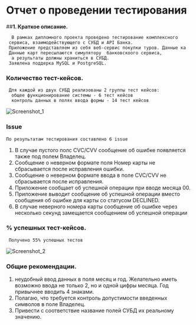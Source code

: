 # Отчет о проведении тестирования
##**1. Краткое описание.**

      В рамках дипломного проекта проведено тестирование комплексного
     сервиса, взаимодействующего с СУБД и API Банка.
     Приложение представляем из себя веб-сервис покупки туров. Данные ка
     Данные карт пересылаются симулятору  банковскоого сервиса,
      а результаты должны храниться в СУБД.
     Заявлена поддерка MySQL и PostgreSQL. 
###  Количество тест-кейсов.
     Для каждой из двух CУБД реализованы 2 группы тест кейсов:
      общее функционирование системы - 6 тест кейсов
      контроль данных в полях ввода формы - 14 тест кейсов 
![Screenshot_1](https://user-images.githubusercontent.com/73792290/113932904-a1f9fd80-97fc-11eb-90c4-2b1b238c40a6.png)

###  Issue
    По результатам тестирования составлено 6 issue
1. В случае пустого полс CVC/CVV cообщение об ошибке появляется также под полем Владелец.
2. Сообщение о неверном формате поля Номер карты не сбрасывается после исправления ошибки. 
3. Сообщение о неверном формате ввода в поле CVC/CVV не сбрасывается после исправления.
4. Приложение сообщает об успешной операции при вводе месяца 00. 
5. Приложение выводит сообщение об успешной операции вместо сообщения об ошибке для карты со статусом DECLINED.
6. В случае неверного номера карты сообщение об ошибке через несколько секунд замещается сообщением об успешной операции    
 
###  % успешных тест-кейсов.
     Получено 55% успешных тестов
![Screenshot_2](https://user-images.githubusercontent.com/73792290/113932615-7d058a80-97fc-11eb-9ff4-0f8fd0ebaad4.png)

### Общие рекомендации.
1. неудобный ввод данных в поля месяц и год. Желательно 
   иметь возможно ввода не только 2, но и одной цифры месяца.
   Год привычнее вводить 4 знаками.
1. Полагаю, что требуется контроль допустимости введенных
   символов в поле Владелец.
1. Привести с соответствие название полей CУБД их реальному значению.
     
